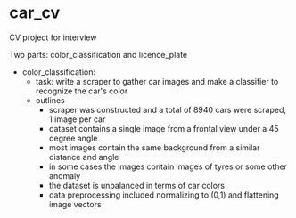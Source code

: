 # car_cv
CV project for interview

Two parts: color_classification and licence_plate

- color_classification:
	- task: write a scraper to gather car images and make a classifier to recognize the car's color
	- outlines
		- scraper was constructed and a total of 8940 cars were scraped, 1 image per car
		- dataset contains a single image from a frontal view under a 45 degree angle
		- most images contain the same background from a similar distance and angle
		- in some cases the images contain images of tyres or some other anomaly
		- the dataset is unbalanced in terms of car colors
		- data preprocessing included normalizing to (0,1) and flattening image vectors
